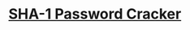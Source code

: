 # [SHA-1 Password Cracker](https://www.freecodecamp.org/learn/information-security/information-security-projects/sha-1-password-cracker)
